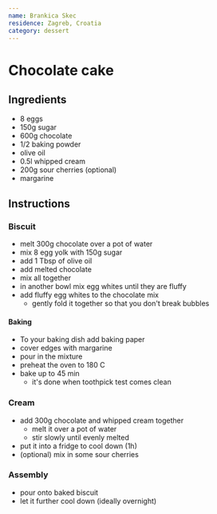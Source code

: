 ```yaml
---
name: Brankica Skec
residence: Zagreb, Croatia
category: dessert
---
```


# Chocolate cake

## Ingredients
* 8 eggs
* 150g sugar
* 600g chocolate 
* 1/2 baking powder
* olive oil
* 0.5l whipped cream
* 200g sour cherries (optional)
* margarine 

## Instructions
### Biscuit
* melt 300g chocolate over a pot of water
* mix 8 egg yolk with 150g sugar
* add 1 Tbsp of olive oil 
* add melted chocolate
* mix all together
* in another bowl mix egg whites until they are fluffy
* add fluffy egg whites to the chocolate mix
    * gently fold it together so that you don't break bubbles

#### Baking
* To your baking dish add baking paper
* cover edges with margarine
* pour in the mixture
* preheat the oven to 180 C
* bake up to 45 min 
    * it's done when toothpick test comes clean 

### Cream
* add 300g chocolate and whipped cream together
    * melt it over a pot of water
    * stir slowly until evenly melted
* put it into a fridge to cool down (1h)
* (optional) mix in some sour cherries  

### Assembly
* pour onto baked biscuit
* let it further cool down (ideally overnight)
